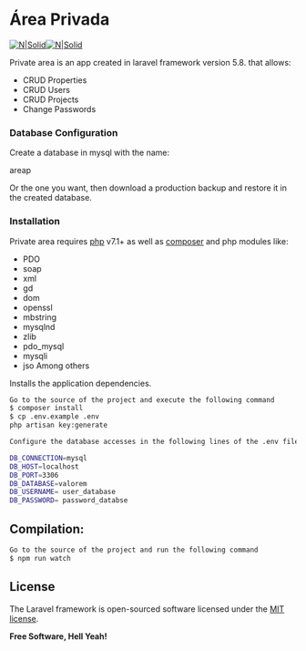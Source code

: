 # Área Privada

[![N|Solid](https://laravel.com/img/logomark.min.svg)](https://laravel.com/)[![N|Solid](https://laravel.com/img/logotype.min.svg)](https://laravel.com/)


Private area is an app created in laravel framework version 5.8. that allows:
  - CRUD Properties
  - CRUD Users
  - CRUD Projects
  - Change Passwords

### Database Configuration

Create a database in mysql with the name: 

areap

Or the one you want, then download a production backup and restore it in the created database.

### Installation

Private area requires [php](https://www.php.net/manual/es/install.php) v7.1+ as well as [composer](https://getcomposer.org/download/) and php modules like:
  - PDO
  - soap
  - xml
  - gd
  - dom
  - openssl
  - mbstring
  - mysqlnd
  - zlib
  - pdo_mysql
  - mysqli
  - jso
Among others
  

Installs the application dependencies.

```sh
Go to the source of the project and execute the following command
$ composer install 
$ cp .env.example .env
php artisan key:generate

Configure the database accesses in the following lines of the .env file:

DB_CONNECTION=mysql
DB_HOST=localhost
DB_PORT=3306
DB_DATABASE=valorem
DB_USERNAME= user_database
DB_PASSWORD= password_databse

```
Compilation:
----
```sh
Go to the source of the project and run the following command
$ npm run watch

```
License
----

The Laravel framework is open-sourced software licensed under the [MIT license](https://opensource.org/licenses/MIT).


**Free Software, Hell Yeah!**
